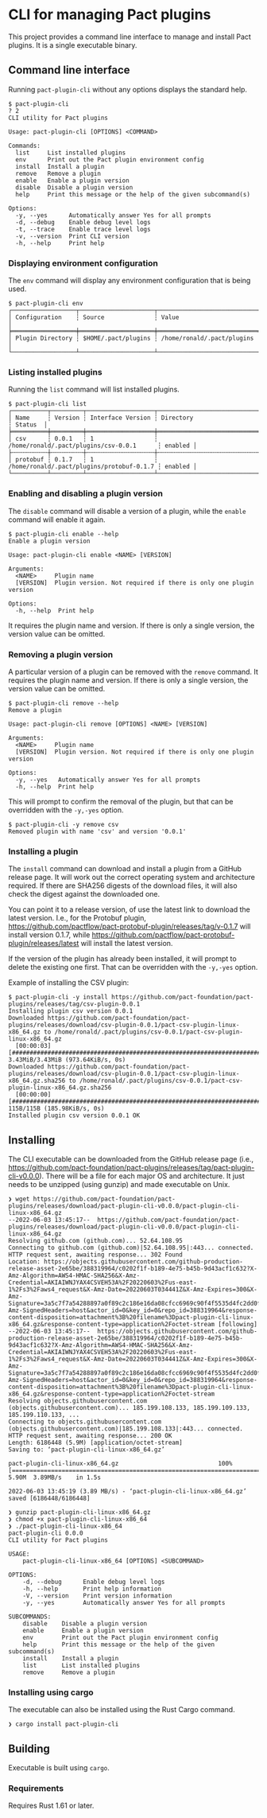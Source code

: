 # CLI for managing Pact plugins

This project provides a command line interface to manage and install Pact plugins. It is a single executable binary.

## Command line interface

Running `pact-plugin-cli` without any options displays the standard help.

```console
$ pact-plugin-cli 
? 2
CLI utility for Pact plugins

Usage: pact-plugin-cli [OPTIONS] <COMMAND>

Commands:
  list     List installed plugins
  env      Print out the Pact plugin environment config
  install  Install a plugin
  remove   Remove a plugin
  enable   Enable a plugin version
  disable  Disable a plugin version
  help     Print this message or the help of the given subcommand(s)

Options:
  -y, --yes      Automatically answer Yes for all prompts
  -d, --debug    Enable debug level logs
  -t, --trace    Enable trace level logs
  -v, --version  Print CLI version
  -h, --help     Print help

```

### Displaying environment configuration

The `env` command will display any environment configuration that is being used.

```console,ignore
$ pact-plugin-cli env
┌──────────────────┬─────────────────────┬────────────────────────────┐
│ Configuration    ┆ Source              ┆ Value                      │
╞══════════════════╪═════════════════════╪════════════════════════════╡
│ Plugin Directory ┆ $HOME/.pact/plugins ┆ /home/ronald/.pact/plugins │
└──────────────────┴─────────────────────┴────────────────────────────┘

```

### Listing installed plugins

Running the `list` command will list installed plugins.

```console,ignore
$ pact-plugin-cli list
┌──────────┬─────────┬───────────────────┬───────────────────────────────────────────┬─────────┐
│ Name     ┆ Version ┆ Interface Version ┆ Directory                                 ┆ Status  │
╞══════════╪═════════╪═══════════════════╪═══════════════════════════════════════════╪═════════╡
│ csv      ┆ 0.0.1   ┆ 1                 ┆ /home/ronald/.pact/plugins/csv-0.0.1      ┆ enabled │
├╌╌╌╌╌╌╌╌╌╌┼╌╌╌╌╌╌╌╌╌┼╌╌╌╌╌╌╌╌╌╌╌╌╌╌╌╌╌╌╌┼╌╌╌╌╌╌╌╌╌╌╌╌╌╌╌╌╌╌╌╌╌╌╌╌╌╌╌╌╌╌╌╌╌╌╌╌╌╌╌╌╌╌╌┼╌╌╌╌╌╌╌╌╌┤
│ protobuf ┆ 0.1.7   ┆ 1                 ┆ /home/ronald/.pact/plugins/protobuf-0.1.7 ┆ enabled │
└──────────┴─────────┴───────────────────┴───────────────────────────────────────────┴─────────┘
```

### Enabling and disabling a plugin version

The `disable` command will disable a version of a plugin, while the `enable` command will enable it again.

```console
$ pact-plugin-cli enable --help
Enable a plugin version

Usage: pact-plugin-cli enable <NAME> [VERSION]

Arguments:
  <NAME>     Plugin name
  [VERSION]  Plugin version. Not required if there is only one plugin version

Options:
  -h, --help  Print help

```

It requires the plugin name and version. If there is only a single version, the version value can be omitted.

### Removing a plugin version

A particular version of a plugin can be removed with the `remove` command. It requires the plugin name and version. 
If there is only a single version, the version value can be omitted.

```console
$ pact-plugin-cli remove --help
Remove a plugin

Usage: pact-plugin-cli remove [OPTIONS] <NAME> [VERSION]

Arguments:
  <NAME>     Plugin name
  [VERSION]  Plugin version. Not required if there is only one plugin version

Options:
  -y, --yes   Automatically answer Yes for all prompts
  -h, --help  Print help

```

This will prompt to confirm the removal of the plugin, but that can be overridden with the `-y,-yes` option.

```console,ignore
$ pact-plugin-cli -y remove csv
Removed plugin with name 'csv' and version '0.0.1'
```

### Installing a plugin

The `install` command can download and install a plugin from a GitHub release page. It will work out the correct
operating system and architecture required. If there are SHA256 digests of the download files, it will also check the digest
against the downloaded one.

You can point it to a release version, of use the latest link to download the latest version. I.e., for the Protobuf plugin,
https://github.com/pactflow/pact-protobuf-plugin/releases/tag/v-0.1.7 will install version 0.1.7, while
https://github.com/pactflow/pact-protobuf-plugin/releases/latest will install the latest version.

If the version of the plugin has already been installed, it will prompt to delete the existing one first. That can be
overridden with the `-y,-yes` option.

Example of installing the CSV plugin:

```console,ignore
$ pact-plugin-cli -y install https://github.com/pact-foundation/pact-plugins/releases/tag/csv-plugin-0.0.1
Installing plugin csv version 0.0.1
Downloaded https://github.com/pact-foundation/pact-plugins/releases/download/csv-plugin-0.0.1/pact-csv-plugin-linux-x86_64.gz to /home/ronald/.pact/plugins/csv-0.0.1/pact-csv-plugin-linux-x86_64.gz
  [00:00:03] [#######################################################################################################################################################################] 3.43MiB/3.43MiB (973.64KiB/s, 0s)
Downloaded https://github.com/pact-foundation/pact-plugins/releases/download/csv-plugin-0.0.1/pact-csv-plugin-linux-x86_64.gz.sha256 to /home/ronald/.pact/plugins/csv-0.0.1/pact-csv-plugin-linux-x86_64.gz.sha256
  [00:00:00] [#############################################################################################################################################################################] 115B/115B (185.98KiB/s, 0s)
Installed plugin csv version 0.0.1 OK

```

## Installing

The CLI executable can be downloaded from the GitHub release page (i.e., https://github.com/pact-foundation/pact-plugins/releases/tag/pact-plugin-cli-v0.0.0).
There will be a file for each major OS and architecture. It just needs to be unzipped (using gunzip) and made executable on Unix.

```console,ignore
❯ wget https://github.com/pact-foundation/pact-plugins/releases/download/pact-plugin-cli-v0.0.0/pact-plugin-cli-linux-x86_64.gz
--2022-06-03 13:45:17--  https://github.com/pact-foundation/pact-plugins/releases/download/pact-plugin-cli-v0.0.0/pact-plugin-cli-linux-x86_64.gz
Resolving github.com (github.com)... 52.64.108.95
Connecting to github.com (github.com)|52.64.108.95|:443... connected.
HTTP request sent, awaiting response... 302 Found
Location: https://objects.githubusercontent.com/github-production-release-asset-2e65be/388319964/c0202f1f-b189-4e75-b45b-9d43acf1c632?X-Amz-Algorithm=AWS4-HMAC-SHA256&X-Amz-Credential=AKIAIWNJYAX4CSVEH53A%2F20220603%2Fus-east-1%2Fs3%2Faws4_request&X-Amz-Date=20220603T034441Z&X-Amz-Expires=300&X-Amz-Signature=3a5c7f7a54288897a0f89c2c186e16da08cfcc6969c90f4f5535d4fc2dd0f68a&X-Amz-SignedHeaders=host&actor_id=0&key_id=0&repo_id=388319964&response-content-disposition=attachment%3B%20filename%3Dpact-plugin-cli-linux-x86_64.gz&response-content-type=application%2Foctet-stream [following]
--2022-06-03 13:45:17--  https://objects.githubusercontent.com/github-production-release-asset-2e65be/388319964/c0202f1f-b189-4e75-b45b-9d43acf1c632?X-Amz-Algorithm=AWS4-HMAC-SHA256&X-Amz-Credential=AKIAIWNJYAX4CSVEH53A%2F20220603%2Fus-east-1%2Fs3%2Faws4_request&X-Amz-Date=20220603T034441Z&X-Amz-Expires=300&X-Amz-Signature=3a5c7f7a54288897a0f89c2c186e16da08cfcc6969c90f4f5535d4fc2dd0f68a&X-Amz-SignedHeaders=host&actor_id=0&key_id=0&repo_id=388319964&response-content-disposition=attachment%3B%20filename%3Dpact-plugin-cli-linux-x86_64.gz&response-content-type=application%2Foctet-stream
Resolving objects.githubusercontent.com (objects.githubusercontent.com)... 185.199.108.133, 185.199.109.133, 185.199.110.133, ...
Connecting to objects.githubusercontent.com (objects.githubusercontent.com)|185.199.108.133|:443... connected.
HTTP request sent, awaiting response... 200 OK
Length: 6186448 (5.9M) [application/octet-stream]
Saving to: ‘pact-plugin-cli-linux-x86_64.gz’

pact-plugin-cli-linux-x86_64.gz                            100%[=======================================================================================================================================>]   5.90M  3.89MB/s    in 1.5s    

2022-06-03 13:45:19 (3.89 MB/s) - ‘pact-plugin-cli-linux-x86_64.gz’ saved [6186448/6186448]

❯ gunzip pact-plugin-cli-linux-x86_64.gz
❯ chmod +x pact-plugin-cli-linux-x86_64  
❯ ./pact-plugin-cli-linux-x86_64 
pact-plugin-cli 0.0.0
CLI utility for Pact plugins

USAGE:
    pact-plugin-cli-linux-x86_64 [OPTIONS] <SUBCOMMAND>

OPTIONS:
    -d, --debug      Enable debug level logs
    -h, --help       Print help information
    -V, --version    Print version information
    -y, --yes        Automatically answer Yes for all prompts

SUBCOMMANDS:
    disable    Disable a plugin version
    enable     Enable a plugin version
    env        Print out the Pact plugin environment config
    help       Print this message or the help of the given subcommand(s)
    install    Install a plugin
    list       List installed plugins
    remove     Remove a plugin
```

### Installing using cargo

The executable can also be installed using the Rust Cargo command.

```console,ignore
❯ cargo install pact-plugin-cli
```

## Building

Executable is built using `cargo`.

### Requirements

Requires Rust 1.61 or later.
